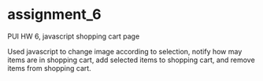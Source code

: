 # assignment_6
PUI HW 6, javascript shopping cart page

Used javascript to change image according to selection, notify how may items are in shopping cart, add selected items to shopping cart, 
and remove items from shopping cart.
